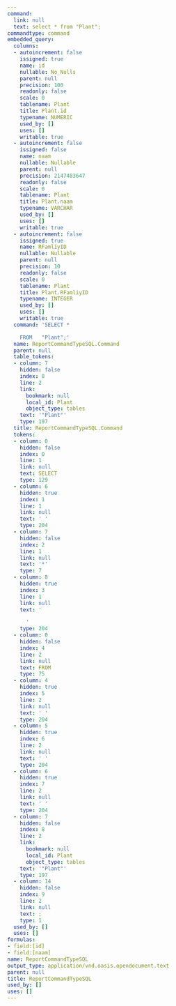 ```yaml
---
command:
  link: null
  text: select * from "Plant";
commandtype: command
embedded_query:
  columns:
  - autoincrement: false
    issigned: true
    name: id
    nullable: No_Nulls
    parent: null
    precision: 100
    readonly: false
    scale: 0
    tablename: Plant
    title: Plant.id
    typename: NUMERIC
    used_by: []
    uses: []
    writable: true
  - autoincrement: false
    issigned: false
    name: naam
    nullable: Nullable
    parent: null
    precision: 2147483647
    readonly: false
    scale: 0
    tablename: Plant
    title: Plant.naam
    typename: VARCHAR
    used_by: []
    uses: []
    writable: true
  - autoincrement: false
    issigned: true
    name: RFamliyID
    nullable: Nullable
    parent: null
    precision: 10
    readonly: false
    scale: 0
    tablename: Plant
    title: Plant.RFamliyID
    typename: INTEGER
    used_by: []
    uses: []
    writable: true
  command: 'SELECT *

    FROM   "Plant";'
  name: ReportCommandTypeSQL.Command
  parent: null
  table_tokens:
  - column: 7
    hidden: false
    index: 8
    line: 2
    link:
      bookmark: null
      local_id: Plant
      object_type: tables
    text: '"Plant"'
    type: 197
  title: ReportCommandTypeSQL.Command
  tokens:
  - column: 0
    hidden: false
    index: 0
    line: 1
    link: null
    text: SELECT
    type: 129
  - column: 6
    hidden: true
    index: 1
    line: 1
    link: null
    text: ' '
    type: 204
  - column: 7
    hidden: false
    index: 2
    line: 1
    link: null
    text: '*'
    type: 7
  - column: 8
    hidden: true
    index: 3
    line: 1
    link: null
    text: '

      '
    type: 204
  - column: 0
    hidden: false
    index: 4
    line: 2
    link: null
    text: FROM
    type: 75
  - column: 4
    hidden: true
    index: 5
    line: 2
    link: null
    text: ' '
    type: 204
  - column: 5
    hidden: true
    index: 6
    line: 2
    link: null
    text: ' '
    type: 204
  - column: 6
    hidden: true
    index: 7
    line: 2
    link: null
    text: ' '
    type: 204
  - column: 7
    hidden: false
    index: 8
    line: 2
    link:
      bookmark: null
      local_id: Plant
      object_type: tables
    text: '"Plant"'
    type: 197
  - column: 14
    hidden: false
    index: 9
    line: 2
    link: null
    text: ;
    type: 1
  used_by: []
  uses: []
formulas:
- field:[id]
- field:[naam]
name: ReportCommandTypeSQL
output_type: application/vnd.oasis.opendocument.text
parent: null
title: ReportCommandTypeSQL
used_by: []
uses: []
---
```

